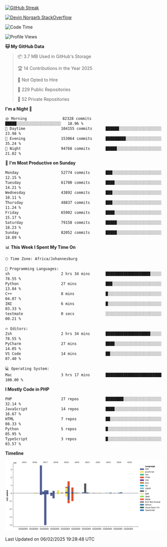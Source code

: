 
[![GitHub Streak](http://github-readme-streak-stats.herokuapp.com?user=DevinNorgarb&date_format=M%20j%5B%2C%20Y%5D)]()


[![Devin Norgarb StackOverflow](https://github-readme-stackoverflow.vercel.app/?userID=4993755)](https://stackoverflow.com/users/4993755/devin-norgarb)

<!--START_SECTION:waka-->
![Code Time](http://img.shields.io/badge/Code%20Time-9%2C295%20hrs%2056%20mins-blue)

![Profile Views](http://img.shields.io/badge/Profile%20Views-0-blue)

**🐱 My GitHub Data** 

> 📦 3.7 MB Used in GitHub's Storage 
 > 
> 🏆 14 Contributions in the Year 2025
 > 
> 🚫 Not Opted to Hire
 > 
> 📜 229 Public Repositories 
 > 
> 🔑 52 Private Repositories 
 > 
**I'm a Night 🦉** 

```text
🌞 Morning                82328 commits       █████░░░░░░░░░░░░░░░░░░░░   18.96 % 
🌆 Daytime                104155 commits      ██████░░░░░░░░░░░░░░░░░░░   23.98 % 
🌃 Evening                153064 commits      █████████░░░░░░░░░░░░░░░░   35.24 % 
🌙 Night                  94768 commits       █████░░░░░░░░░░░░░░░░░░░░   21.82 % 
```
📅 **I'm Most Productive on Sunday** 

```text
Monday                   52774 commits       ███░░░░░░░░░░░░░░░░░░░░░░   12.15 % 
Tuesday                  61700 commits       ████░░░░░░░░░░░░░░░░░░░░░   14.21 % 
Wednesday                43892 commits       ███░░░░░░░░░░░░░░░░░░░░░░   10.11 % 
Thursday                 48837 commits       ███░░░░░░░░░░░░░░░░░░░░░░   11.24 % 
Friday                   65902 commits       ████░░░░░░░░░░░░░░░░░░░░░   15.17 % 
Saturday                 79158 commits       █████░░░░░░░░░░░░░░░░░░░░   18.23 % 
Sunday                   82052 commits       █████░░░░░░░░░░░░░░░░░░░░   18.89 % 
```


📊 **This Week I Spent My Time On** 

```text
🕑︎ Time Zone: Africa/Johannesburg

💬 Programming Languages: 
sh                       2 hrs 34 mins       ████████████████████░░░░░   78.55 % 
Python                   27 mins             ███░░░░░░░░░░░░░░░░░░░░░░   13.84 % 
C++                      8 mins              █░░░░░░░░░░░░░░░░░░░░░░░░   04.07 % 
INI                      6 mins              █░░░░░░░░░░░░░░░░░░░░░░░░   03.33 % 
textmate                 0 secs              ░░░░░░░░░░░░░░░░░░░░░░░░░   00.21 % 

🔥 Editors: 
Zsh                      2 hrs 34 mins       ████████████████████░░░░░   78.55 % 
PyCharm                  27 mins             ████░░░░░░░░░░░░░░░░░░░░░   14.05 % 
VS Code                  14 mins             ██░░░░░░░░░░░░░░░░░░░░░░░   07.40 % 

💻 Operating System: 
Mac                      3 hrs 17 mins       █████████████████████████   100.00 % 
```

**I Mostly Code in PHP** 

```text
PHP                      27 repos            ████████░░░░░░░░░░░░░░░░░   32.14 % 
JavaScript               14 repos            ████░░░░░░░░░░░░░░░░░░░░░   16.67 % 
HTML                     7 repos             ██░░░░░░░░░░░░░░░░░░░░░░░   08.33 % 
Python                   5 repos             █░░░░░░░░░░░░░░░░░░░░░░░░   05.95 % 
TypeScript               3 repos             █░░░░░░░░░░░░░░░░░░░░░░░░   03.57 % 
```



**Timeline**

![Lines of Code chart](https://raw.githubusercontent.com/DevinNorgarb/DevinNorgarb/main/assets/bar_graph.png)


 Last Updated on 06/02/2025 19:28:48 UTC
<!--END_SECTION:waka-->

